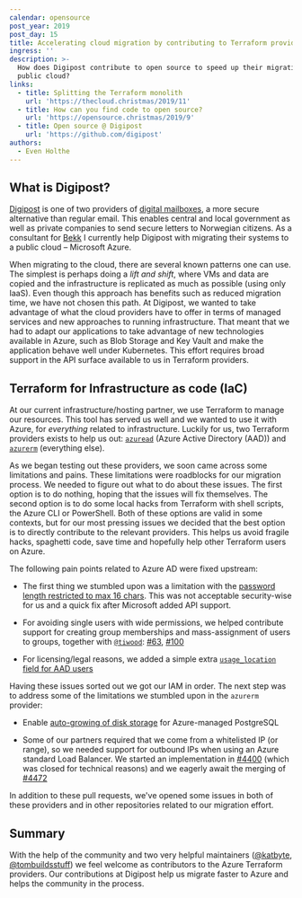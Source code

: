 ```yaml
---
calendar: opensource
post_year: 2019
post_day: 15
title: Accelerating cloud migration by contributing to Terraform providers
ingress: ''
description: >-
  How does Digipost contribute to open source to speed up their migration to the
  public cloud?
links:
  - title: Splitting the Terraform monolith
    url: 'https://thecloud.christmas/2019/11'
  - title: How can you find code to open source?
    url: 'https://opensource.christmas/2019/9'
  - title: Open source @ Digipost
    url: 'https://github.com/digipost'
authors:
  - Even Holthe
---
```

## What is Digipost?
[Digipost](https://digipost.no) is one of two providers of [digital mailboxes](https://www.norge.no/en/about-digital-mailbox), a more secure alternative than regular email. This enables central and local government as well as private companies to send secure letters to Norwegian citizens. As a consultant for [Bekk](https://bekk.no) I currently help Digipost with migrating their systems to a public cloud – Microsoft Azure.

When migrating to the cloud, there are several known patterns one can use. The simplest is perhaps doing a _lift and shift_, where VMs and data are copied and the infrastructure is replicated as much as possible (using only IaaS). Even though this approach has benefits such as reduced migration time, we have not chosen this path. At Digipost, we wanted to take advantage of what the cloud providers have to offer in terms of managed services and new approaches to running infrastructure. That meant that we had to adapt our applications to take advantage of new technologies available in Azure, such as Blob Storage and Key Vault and make the application behave well under Kubernetes. This effort requires broad support in the API surface available to us in Terraform providers.
## Terraform for Infrastructure as code (IaC)

At our current infrastructure/hosting partner, we use Terraform to manage our resources. This tool has served us well and we wanted to use it with Azure, for *everything* related to infrastructure. Luckily for us, two Terraform providers exists to help us out: [`azuread`](https://github.com/terraform-providers/terraform-provider-azuread) (Azure Active Directory (AAD)) and [`azurerm`](https://github.com/terraform-providers/terraform-provider-azurerm) (everything else).

As we began testing out these providers, we soon came across some limitations and pains. These limitations were roadblocks for our migration process. We needed to figure out what to do about these issues. The first option is to do nothing, hoping that the issues will fix themselves. The second option is to do some local hacks from Terraform with shell scripts, the Azure CLI or PowerShell. Both of these options are valid in some contexts, but for our most pressing issues we decided that the best option is to directly contribute to the relevant providers. This helps us avoid fragile hacks, spaghetti code, save time and hopefully help other Terraform users on Azure.

The following pain points related to Azure AD were fixed upstream:

- The first thing we stumbled upon was a limitation with the [password length restricted to max 16 chars](https://github.com/terraform-providers/terraform-provider-azuread/pull/81). This was not acceptable security-wise for us and a quick fix after Microsoft added API support.

- For avoiding single users with wide permissions, we helped contribute support for creating group memberships and mass-assignment of users to groups, together with [`@tiwood`](https://github.com/tiwood): [#63](https://github.com/terraform-providers/terraform-provider-azuread/pull/63), [#100](https://github.com/terraform-providers/terraform-provider-azuread/pull/100)

- For licensing/legal reasons, we added a simple extra [`usage_location` field for AAD users](https://github.com/terraform-providers/terraform-provider-azuread/pull/141)

Having these issues sorted out we got our IAM in order. The next step was to address some of the limitations we stumbled upon in the `azurerm` provider:

- Enable [auto-growing of disk storage](https://github.com/terraform-providers/terraform-provider-azurerm/pull/4220) for Azure-managed PostgreSQL

- Some of our partners required that we come from a whitelisted IP (or range), so we needed support for outbound IPs when using an Azure standard Load Balancer. We started an implementation in [#4400](https://github.com/terraform-providers/terraform-provider-azurerm/pull/4400) (which was closed for technical reasons) and we eagerly await the merging of [#4472](https://github.com/terraform-providers/terraform-provider-azurerm/pull/4472)

In addition to these pull requests, we've opened some issues in both of these providers and in other repositories related to our migration effort.
## Summary

With the help of the community and two very helpful maintainers ([@katbyte](https://github.com/katbyte), [@tombuildsstuff](https://github.com/tombuildsstuff)) we feel welcome as contributors to the Azure Terraform providers. Our contributions at Digipost help us migrate faster to Azure and helps the community in the process.
